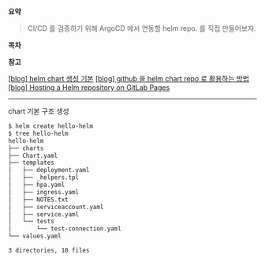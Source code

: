 **요약**

> CI/CD 를 검증하기 위해 ArgoCD 에서 연동할 helm repo. 를 직접 만들어보자.

**목차**

**참고**

[[blog] helm chart 생성 기본](https://happycloud-lee.tistory.com/5)
[[blog] github 을 helm chart repo 로 활용하는 방법](https://uzihoon.com/post/b1765d60-5ed9-11ea-9252-e1204d96fe61)
[[blog] Hosting a Helm repository on GitLab Pages](https://tobiasmaier.info/posts/2018/03/13/hosting-helm-repo-on-gitlab-pages.html)

---

chart 기본 구조 생성

``` bash
$ helm create hello-helm
$ tree hello-helm
hello-helm
├── charts
├── Chart.yaml
├── templates
│   ├── deployment.yaml
│   ├── _helpers.tpl
│   ├── hpa.yaml
│   ├── ingress.yaml
│   ├── NOTES.txt
│   ├── serviceaccount.yaml
│   ├── service.yaml
│   └── tests
│       └── test-connection.yaml
└── values.yaml

3 directories, 10 files
```

